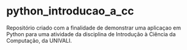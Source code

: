 # python_introducao_a_cc
Repositório criado com a finalidade de demonstrar uma aplicaçao em Python para uma atividade da disciplina de Introdução à Ciência da Computação, da UNIVALI.

